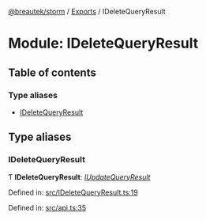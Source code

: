 [@breautek/storm](../README.md) / [Exports](../modules.md) / IDeleteQueryResult

# Module: IDeleteQueryResult

## Table of contents

### Type aliases

- [IDeleteQueryResult](ideletequeryresult.md#ideletequeryresult)

## Type aliases

### IDeleteQueryResult

Ƭ **IDeleteQueryResult**: [*IUpdateQueryResult*](../interfaces/iupdatequeryresult.iupdatequeryresult-1.md)

Defined in: [src/IDeleteQueryResult.ts:19](https://github.com/breautek/storm/blob/0d2af7e/src/IDeleteQueryResult.ts#L19)

Defined in: [src/api.ts:35](https://github.com/breautek/storm/blob/0d2af7e/src/api.ts#L35)
